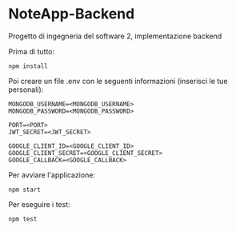 # NoteApp-Backend
Progetto di ingegneria del software 2, implementazione backend

Prima di tutto:
```
npm install
```
Poi creare un file .env con le seguenti informazioni (inserisci le tue personali):
```
MONGODB_USERNAME=<MONGODB_USERNAME>
MONGODB_PASSWORD=<MONGODB_PASSWORD>

PORT=<PORT>
JWT_SECRET=<JWT_SECRET>

GOOGLE_CLIENT_ID=<GOOGLE_CLIENT_ID>
GOOGLE_CLIENT_SECRET=<GOOGLE_CLIENT_SECRET>
GOOGLE_CALLBACK=<GOOGLE_CALLBACK>
```

Per avviare l'applicazione:
```
npm start
```

Per eseguire i test:
```
npm test
```
